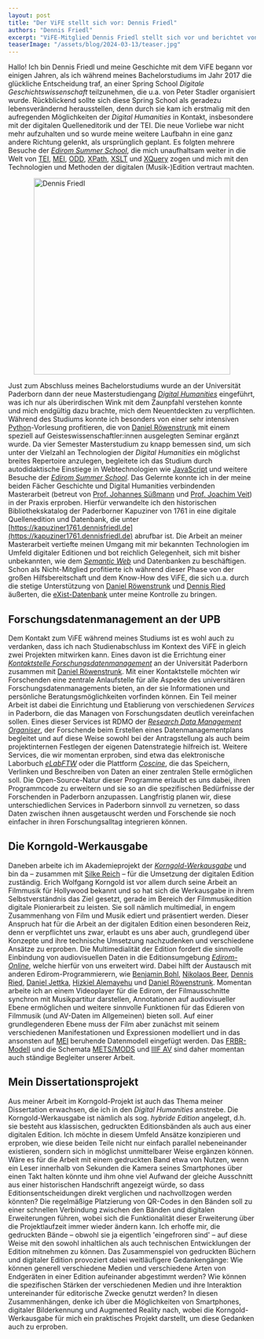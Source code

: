 ```yaml
---
layout: post
title: "Der ViFE stellt sich vor: Dennis Friedl"
authors: "Dennis Friedl"
excerpt: "ViFE-Mitglied Dennis Friedl stellt sich vor und berichtet von seinem Weg zum ViFE, seiner Arbeit im Forschungsdatenmanagement, der Korngold-Werkausgabe und seinem Promotionsvorhaben."
teaserImage: "/assets/blog/2024-03-13/teaser.jpg"
---
```


Hallo! Ich bin Dennis Friedl und meine Geschichte mit dem ViFE begann vor einigen Jahren, als ich während meines Bachelorstudiums im Jahr 2017 die glückliche Entscheidung traf, an einer Spring School *Digitale Geschichtswissenschaft* teilzunehmen, die u.a. von Peter Stadler organisiert wurde. Rückblickend sollte sich diese Spring School als geradezu lebensverändernd herausstellen, denn durch sie kam ich erstmalig mit den aufregenden Möglichkeiten der *Digital Humanities* in Kontakt, insbesondere mit der digitalen Quelleneditorik und der TEI. Die neue Vorliebe war nicht mehr aufzuhalten und so wurde meine weitere Laufbahn in eine ganz andere Richtung gelenkt, als ursprünglich geplant. Es folgten mehrere Besuche der *[Edirom Summer School]("https://ess.uni-paderborn.de/")*, die mich unaufhaltsam weiter in die Welt von [TEI](https://tei-c.org/), [MEI](https://music-encoding.org/), [ODD](https://tei-c.org/guidelines/customization/getting-started-with-p5-odds/), [XPath](https://de.wikipedia.org/wiki/XPath), [XSLT](https://de.wikipedia.org/wiki/XSL_Transformation) und [XQuery](https://de.wikipedia.org/wiki/XQuery) zogen und mich mit den Technologien und Methoden der digitalen (Musik-)Edition vertraut machten.

<figure>
<img src="{{ '/assets/blog/2024-03-13/dennisfriedl.png' | relative_url }}" alt="Dennis Friedl" style="height: 400px; margin: auto; display: block;"/>
</figure>

Just zum Abschluss meines Bachelorstudiums wurde an der Universität Paderborn dann der neue Masterstudiengang *[Digital Humanities](https://www.uni-paderborn.de/studienangebot/studiengang/digital-humanities-zwei-fach-master-master)* eingeführt, was ich nur als überirdischen Wink mit dem Zaunpfahl verstehen konnte und mich endgültig dazu brachte, mich dem Neuentdeckten zu verpflichten. Während des Studiums konnte ich besonders von einer sehr intensiven [Python](https://de.wikipedia.org/wiki/Python_(Programmiersprache))-Vorlesung profitieren, die von [Daniel Röwenstrunk](https://www.uni-paderborn.de/person/439) mit einem speziell auf Geisteswissenschaftler:innen ausgelegten Seminar ergänzt wurde. Da vier Semester Masterstudium zu knapp bemessen sind, um sich unter der Vielzahl an Technologien der *Digital Humanities* ein möglichst breites Repertoire anzulegen, begleitete ich das Studium durch autodidaktische Einstiege in Webtechnologien wie [JavaScript](https://de.wikipedia.org/wiki/JavaScript) und weitere Besuche der *[Edirom Summer School](https://ess.uni-paderborn.de/)*. Das Gelernte konnte ich in der meine beiden Fächer Geschichte und Digital Humanities verbindenden Masterarbeit (betreut von [Prof. Johannes Süßmann](https://www.uni-paderborn.de/person/16220) und [Prof. Joachim Veit](https://www.uni-paderborn.de/person/14948)) in der Praxis erproben. Hierfür verwandelte ich den historischen Bibliothekskatalog der Paderborner Kapuziner von 1761 in eine digitale Quellenedition und Datenbank, die unter [https://kapuziner1761.dennisfriedl.de](https://kapuziner1761.dennisfriedl.de) abrufbar ist. Die Arbeit an meiner Masterarbeit vertiefte meinen Umgang mit mir bekannten Technologien im Umfeld digitaler Editionen und bot reichlich Gelegenheit, sich mit bisher unbekannten, wie dem *[Semantic Web](https://de.wikipedia.org/wiki/Semantic_Web)* und Datenbanken zu beschäftigen. Schon als Nicht-Mitglied profitierte ich während dieser Phase von der großen Hilfsbereitschaft und dem Know-How des ViFE, die sich u.a. durch die stetige Unterstützung von [Daniel Röwenstrunk](https://www.uni-paderborn.de/person/439) und [Dennis Ried](https://www.uni-paderborn.de/person/90722) äußerten, die [eXist-Datenbank](http://exist-db.org) unter meine Kontrolle zu bringen.

## Forschungsdatenmanagement an der UPB
Dem Kontakt zum ViFE während meines Studiums ist es wohl auch zu verdanken, dass ich nach Studienabschluss im Kontext des ViFE in gleich zwei Projekten mitwirken kann. Eines davon ist die Errichtung einer *[Kontaktstelle Forschungsdatenmanagement](https://www.uni-paderborn.de/forschung/forschungsservice-und-beratung/forschungsdaten)* an der Universität Paderborn zusammen mit [Daniel Röwenstrunk](https://www.uni-paderborn.de/person/439). Mit einer Kontaktstelle möchten wir Forschenden eine zentrale Anlaufstelle für alle Aspekte des universitären Forschungsdatenmanagements bieten, an der sie Informationen und persönliche Beratungsmöglichkeiten vorfinden können. Ein Teil meiner Arbeit ist dabei die Einrichtung und Etablierung von verschiedenen *Services* in Paderborn, die das Managen von Forschungsdaten deutlich vereinfachen sollen. Eines dieser Services ist RDMO der *[Research Data Management Organiser](https://rdmo.uni-paderborn.de/)*, der Forschende beim Erstellen eines Datenmanagementplans begleitet und auf diese Weise sowohl bei der Antragstellung als auch beim projektinternen Festlegen der eigenen Datenstrategie hilfreich ist. Weitere Services, die wir momentan erproben, sind etwa das elektronische Laborbuch *[eLabFTW](https://www.elabftw.net/)* oder die Plattform *[Coscine](https://coscine.rwth-aachen.de)*, die das Speichern, Verlinken und Beschreiben von Daten an einer zentralen Stelle ermöglichen soll. Die Open-Source-Natur dieser Programme erlaubt es uns dabei, ihren Programmcode zu erweitern und sie so an die spezifischen Bedürfnisse der Forschenden in Paderborn anzupassen. Langfristig planen wir, diese unterschiedlichen Services in Paderborn sinnvoll zu vernetzen, so dass Daten zwischen ihnen ausgetauscht werden und Forschende sie noch einfacher in ihren Forschungsalltag integrieren können. 

## Die Korngold-Werkausgabe
Daneben arbeite ich im Akademieprojekt der *[Korngold-Werkausgabe](https://korngold-werkausgabe.de)* und bin da – zusammen mit [Silke Reich](https://www.uni-frankfurt.de/100382593/Silke_Reich) – für die Umsetzung der digitalen Edition zuständig. Erich Wolfgang Korngold ist vor allem durch seine Arbeit an Filmmusik für Hollywood bekannt und so hat sich die Werkausgabe in ihrem Selbstverständnis das Ziel gesetzt, gerade im Bereich der Filmmusikedition digitale Pionierarbeit zu leisten. Sie soll nämlich multimedial, in engem Zusammenhang von Film und Musik ediert und präsentiert werden. Dieser Anspruch hat für die Arbeit an der digitalen Edition einen besonderen Reiz, denn er verpflichtet uns zwar, erlaubt es uns aber auch, grundlegend über Konzepte und ihre technische Umsetzung nachzudenken und verschiedene Ansätze zu erproben. Die Multimedialität der Edition fordert die sinnvolle Einbindung von audiovisuellen Daten in die Editionsumgebung *[Edirom-Online](https://github.com/Edirom/Edirom-Online)*, welche hierfür von uns erweitert wird. Dabei hilft der Austausch mit anderen Edirom-Programmierern, wie [Benjamin Bohl](https://www.uni-frankfurt.de/58583302/Benjamin_W__Bohl), [Nikolaos Beer](https://www.uni-paderborn.de/person/37891), [Dennis Ried](https://www.uni-paderborn.de/person/90722), [Daniel Jettka](https://www.uni-paderborn.de/person/89062), [Hizkiel Alemayehu](https://dice-research.org/HizkielMitikuAlemayehu) und [Daniel Röwenstrunk](https://www.uni-paderborn.de/person/439). Momentan arbeite ich an einem Videoplayer für die Edirom, der Filmausschnitte synchron mit Musikpartitur darstellen, Annotationen auf audiovisueller Ebene ermöglichen und weitere sinnvolle Funktionen für das Edieren von Filmmusik (und AV-Daten im Allgemeinen) bieten soll. Auf einer grundlegenderen Ebene muss der Film aber zunächst mit seinem verschiedenen Manifestationen und Expressionen modelliert und in das ansonsten auf [MEI](https://music-encoding.org/) beruhende Datenmodell eingefügt werden. Das [FRBR-Modell](https://de.wikipedia.org/wiki/Functional_Requirements_for_Bibliographic_Records) und die Schemata [METS/MODS](https://wiki.deutsche-digitale-bibliothek.de/pages/viewpage.action?pageId=69124677) und [IIIF AV](https://iiif.io/community/groups/av/) sind daher momentan auch ständige Begleiter unserer Arbeit. 

## Mein Dissertationsprojekt
Aus meiner Arbeit im Korngold-Projekt ist auch das Thema meiner Dissertation erwachsen, die ich in den *Digital Humanities* anstrebe. Die Korngold-Werkausgabe ist nämlich als sog. *hybride Edition* angelegt, d.h. sie besteht aus klassischen, gedruckten Editionsbänden als auch aus einer digitalen Edition. Ich möchte in diesem Umfeld Ansätze konzipieren und erproben, wie diese beiden Teile nicht nur einfach parallel nebeneinander existieren, sondern sich in möglichst unmittelbarer Weise ergänzen können. Wäre es für die Arbeit mit einem gedruckten Band etwa von Nutzen, wenn ein Leser innerhalb von Sekunden die Kamera seines Smartphones über einen Takt halten könnte und ihm ohne viel Aufwand der gleiche Ausschnitt aus einer historischen Handschrift angezeigt würde, so dass Editionsentscheidungen direkt verglichen und nachvollzogen werden könnten? Die regelmäßige Platzierung von QR-Codes in den Bänden soll zu einer schnellen Verbindung zwischen den Bänden und digitalen Erweiterungen führen, wobei sich die Funktionalität dieser Erweiterung über die Projektlaufzeit immer wieder ändern kann. Ich erhoffe mir, die gedruckten Bände – obwohl sie ja eigentlich 'eingefroren sind' – auf diese Weise mit den sowohl inhaltlichen als auch technischen Entwicklungen der Edition mitnehmen zu können. Das Zusammenspiel von gedruckten Büchern und digitaler Edition provoziert dabei weitläufigere Gedankengänge: Wie können generell verschiedene Medien und verschiedene Arten von Endgeräten in einer Edition aufeinander abgestimmt werden? Wie können die spezifischen Stärken der verschiedenen Medien und ihre Interaktion untereinander für editorische Zwecke genutzt werden? In diesen Zusammenhängen, denke ich über die Möglichkeiten von Smartphones, digitaler Bilderkennung und Augmented Reality nach, wobei die Korngold-Werkausgabe für mich ein praktisches Projekt darstellt, um diese Gedanken auch zu erproben.
